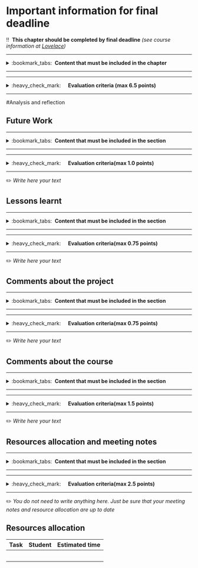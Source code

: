 # Important information for final deadline

:bangbang:&nbsp;&nbsp;**This chapter should be completed by final deadline** *(see course information at [Lovelace](http://lovelace.oulu.fi))*

---
<details>
<summary>
:bookmark_tabs:&nbsp;&nbsp;<strong>Content that must be included in the chapter</strong>
</summary>

<bloquote>
In this section we would like that you reflect about the work you have done during the course.
<h3>SECTION GOALS:</h3>
<ul>
	<li>Reflect about own learning</li>
	<li>Feedback on course instruction</li>
</ul>


</bloquote>

</details>

---

---
<details>
<summary>
:heavy_check_mark:&nbsp;&nbsp;&nbsp;&nbsp; <strong>Evaluation criteria (max 6.5 points)</strong>
</summary>

<bloquote>
You can get a maximum of 6.5 points after completing this chapter. More detailed evaluation is provided after each heading.
</bloquote>

</details>

---

#Analysis and reflection

## Future Work

---
<details>
<summary>
:bookmark_tabs:&nbsp;&nbsp;<strong>Content that must be included in the section</strong>
</summary>

<bloquote>
Explain how you would improve your RESTful API and your client application. Try to develop the ideas, and explain why each improvement is needed

</bloquote>

</details>

---

---
<details>
<summary>
:heavy_check_mark:&nbsp;&nbsp;&nbsp;&nbsp; <strong>Evaluation criteria(max 1.0 points)</strong>
</summary>

<bloquote>
<ul>
	<li>Future work is provided and carefully thought out: <strong>1.0</strong></li>
</ul>
</bloquote>

</details>

---

:pencil2: *Write here your text*

## Lessons learnt

---
<details>
<summary>
:bookmark_tabs:&nbsp;&nbsp;<strong>Content that must be included in the section</strong>
</summary>

<bloquote>
Discuss in this section the things that you would have done differently if you started the project after this course ends.

</bloquote>

</details>

---

---
<details>
<summary>
:heavy_check_mark:&nbsp;&nbsp;&nbsp;&nbsp; <strong>Evaluation criteria(max 0.75 points)</strong>
</summary>

<bloquote>
<ul>
	<li>A short reflective description of what was learned while working on the project <strong>0.75</strong></li>
</ul>
</bloquote>

</details>

---

:pencil2: *Write here your text*

## Comments about the project

---
<details>
<summary>
:bookmark_tabs:&nbsp;&nbsp;<strong>Content that must be included in the section</strong>
</summary>

<bloquote>
Comment where you encountered the main difficulties while doing your project work. Discuss about the easiest/most difficult parts of the project. Provide convincing statements.

</bloquote>

</details>

---

---
<details>
<summary>
:heavy_check_mark:&nbsp;&nbsp;&nbsp;&nbsp; <strong>Evaluation criteria(max 0.75 points)</strong>
</summary>

<bloquote>
<ul>
	<li>A short reflective description of the easiest/most difficults parts of the projects <strong>0.75</strong></li>
</ul>
</bloquote>

</details>

---

:pencil2: *Write here your text*

## Comments about the course

---
<details>
<summary>
:bookmark_tabs:&nbsp;&nbsp;<strong>Content that must be included in the section</strong>
</summary>

<bloquote>
Make sincere comments about the course. How this course could be improved? What should be changed? What should not be changed?


</bloquote>

</details>

---

---
<details>
<summary>
:heavy_check_mark:&nbsp;&nbsp;&nbsp;&nbsp; <strong>Evaluation criteria(max 1.5 points)</strong>
</summary>

<bloquote>
<ul>
	<li>Useful course feedback - what we should change, what we should keep: <strong>1.5</strong></li>
</ul>
</bloquote>

</details>

---

:pencil2: *Write here your text*

## Resources allocation and meeting notes
---
<details>
<summary>
:bookmark_tabs:&nbsp;&nbsp;<strong>Content that must be included in the section</strong>
</summary>

<bloquote>
This section should not contain anything. Just be sure that meeting notes and resource allocation are up to date
</bloquote>

</details>

---

---
<details>
<summary>
:heavy_check_mark:&nbsp;&nbsp;&nbsp;&nbsp; <strong>Evaluation criteria(max 2.5 points)</strong>
</summary>

<bloquote>
<ul>
	<li>Resource allocation was filled for all deadlines: <strong>1.0</strong></li>
	<li>Good meeting notes were taken during each meeting <strong>1.5</strong></li>
</ul>
</bloquote>

</details>

---

:pencil2: *You do not need to write anything here. Just be sure that your meeting notes and resource allocation are up to date*

## Resources allocation
|**Task** | **Student**|**Estimated time**|
|:------: |:----------:|:----------------:|
|||| 
|||| 
|||| 
|||| 
|||| 